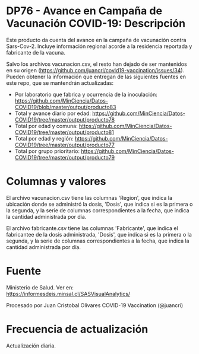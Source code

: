 # DP76 - Avance en Campaña de Vacunación COVID-19: Descripción
Este producto da cuenta del avance en la campaña de vacunación contra Sars-Cov-2. Incluye información regional acorde a la residencia reportada y fabricante de la vacuna.

Salvo los archivos vacunacion.csv, el resto han dejado de ser mantenidos en su origen (https://github.com/juancri/covid19-vaccination/issues/34). Pueden obtener la información que entregan de las siguientes fuentes en este repo, que se mantendrán actualizadas:

- Por laboratorio que fabrica y ocurrencia de la inoculación:  https://github.com/MinCiencia/Datos-COVID19/blob/master/output/producto83
- Total y avance diario por edad: https://github.com/MinCiencia/Datos-COVID19/tree/master/output/producto78 
- Total por edad y comuna: https://github.com/MinCiencia/Datos-COVID19/tree/master/output/producto81
- Total por edad y región: https://github.com/MinCiencia/Datos-COVID19/tree/master/output/producto77
- Total por grupo prioritario: https://github.com/MinCiencia/Datos-COVID19/tree/master/output/producto79


# Columnas y valores
El archivo vacunacion.csv tiene las columnas 'Region', que indica la ubicación donde se administró la dosis, 'Dosis', que indica si es la primera o la segunda, y la serie de columnas correspondientes a la fecha, que indica la cantidad administrada por día.

El archivo fabricante.csv tiene las columnas 'Fabricante', que indica el fabricantee de la dosis administrada, 'Dosis', que indica si es la primera o la segunda, y la serie de columnas correspondientes a la fecha, que indica la cantidad administrada por día.

# Fuente
Ministerio de Salud. Ver en:
https://informesdeis.minsal.cl/SASVisualAnalytics/

Procesado por Juan Cristobal Olivares
COVID-19 Vaccination (@juancri)

# Frecuencia de actualización
Actualización diaria. 

